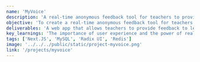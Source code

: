 ```yaml
---
name: 'MyVoice'
description: 'A real-time anonymous feedback tool for teachers to provide feedback to leaders.'
objective: 'To create a real-time anonymous feedback tool for teachers to provide feedback to leaders.'
deliverables: 'A web app that allows teachers to provide feedback to leaders in real-time.'
key_learnings: 'The importance of user experience and the power of real-time feedback.'
tags: ['Next.JS', 'MySQL', 'Radix UI', 'Redis']
image: '../../../public/static/project-myvoice.png'
link: '/projects/myvoice'
---
```

